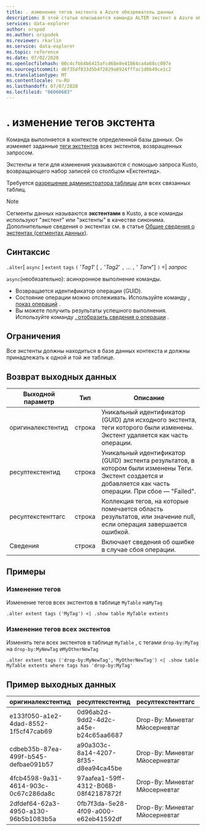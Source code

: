 ```yaml
---
title: . изменение тегов экстента в Azure обозреватель данных
description: В этой статье описывается команда ALTER экстент в Azure обозреватель данных.
services: data-explorer
author: orspod
ms.author: orspodek
ms.reviewer: rkarlin
ms.service: data-explorer
ms.topic: reference
ms.date: 07/02/2020
ms.openlocfilehash: 00c4cfbb4b6415afcd68e8e41864ca4a68cc097e
ms.sourcegitcommit: d6f35df833d5b4f2829a8924fffac1d0b49ce1c2
ms.translationtype: MT
ms.contentlocale: ru-RU
ms.lasthandoff: 07/07/2020
ms.locfileid: "86060683"
---
```

# <a name="alter-extent-tags"></a>. изменение тегов экстента

Команда выполняется в контексте определенной базы данных. Он изменяет заданные [теги экстентов](extents-overview.md#extent-tagging) всех экстентов, возвращенных запросом.

Экстенты и теги для изменения указываются с помощью запроса Kusto, возвращающего набор записей со столбцом «Екстентид».

Требуется [разрешение администратора таблицы](../management/access-control/role-based-authorization.md) для всех связанных таблиц.

> [!NOTE]
> Сегменты данных называются **экстентами** в Kusto, а все команды используют "экстент" или "экстенты" в качестве синонима.
> Дополнительные сведения о экстентах см. в статье [Общие сведения о экстентах (сегментах данных)](extents-overview.md).

## <a name="syntax"></a>Синтаксис

`.alter`[ `async` ] `extent` `tags` `(` '*Tag1*' [ `,` '*Tag2*' `,` ... `,` ' *Тагн*"] `)`  <|  *запрос*

`async`(необязательно): асинхронное выполнение команды.
   * Возвращается идентификатор операции (GUID). 
   * Состояние операции можно отслеживать. Используйте команду [. показ операций](operations.md#show-operations) .
   * Вы можете получить результаты успешного выполнения. Используйте команду [. отобразить сведения о операции](operations.md#show-operation-details) .

## <a name="restrictions"></a>Ограничения

Все экстенты должны находиться в базе данных контекста и должны принадлежать к одной и той же таблице.

## <a name="return-output"></a>Возврат выходных данных

|Выходной параметр |Тип |Описание|
|---|---|---|
|оригиналекстентид |строка |Уникальный идентификатор (GUID) для исходного экстента, теги которого были изменены. Экстент удаляется как часть операции.|
|ресултекстентид |строка |Уникальный идентификатор (GUID) экстента результатов, в котором были изменены Теги. Экстент создается и добавляется как часть операции. При сбое — "Failed".|
|ресултекстенттагс |строка |Коллекция тегов, на которые помечается область результатов, или значение null, если операция завершается ошибкой.|
|Сведения |строка |Включает сведения об ошибке в случае сбоя операции.|

## <a name="examples"></a>Примеры

### <a name="alter-tags"></a>Изменение тегов 

Изменение тегов всех экстентов в таблице `MyTable` на`MyTag`

```kusto
.alter extent tags ('MyTag') <| .show table MyTable extents
```

### <a name="alter-tags-of-all-extents"></a>Изменение тегов всех экстентов

Изменять теги всех экстентов в таблице `MyTable` , с тегами `drop-by:MyTag` на `drop-by:MyNewTag` и`MyOtherNewTag`

```kusto
.alter extent tags ('drop-by:MyNewTag','MyOtherNewTag') <| .show table MyTable extents where tags has 'drop-by:MyTag'
```

## <a name="sample-output"></a>Пример выходных данных

|оригиналекстентид |ресултекстентид | ресултекстенттагс | Сведения
|---|---|---|---
|e133f050-a1e2-4dad-8552-1f5cf47cab69 |0d96ab2d-9dd2-4d2c-a45e-b24c65aa6687 | Drop-By: Миневтаг Мйосерневтаг| 
|cdbeb35b-87ea-499f-b545-defbae091b57 |a90a303c-8a14-4207-8f35-d8ea94ca45be | Drop-By: Миневтаг Мйосерневтаг| 
|4fcb4598-9a31-4614-903c-0c67c286da8c |97aafea1-59ff-4312-B06B-08f42187872f | Drop-By: Миневтаг Мйосерневтаг| 
|2dfdef64-62a3-4950-a130-96b5b1083b5a |0fb7f3da-5e28-4f09-a000-e62eb41592df | Drop-By: Миневтаг Мйосерневтаг| 
